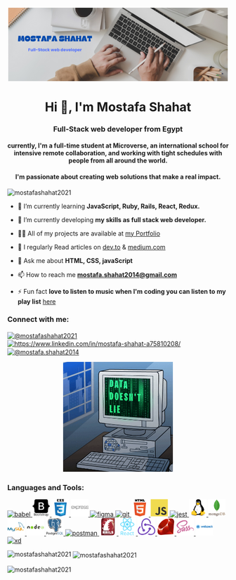 <p align="center">
  <img src="./img/MOSTAFA SHAHT.png" alt="mostafashahat2021 baner" width="500" />
</p>
<h1 align="center">Hi 👋, I'm Mostafa Shahat</h1>
<h3 align="center">Full-Stack web developer from Egypt</h3>
<h4 align="center">currently, I'm a full-time student at Microverse, an international school for intensive remote collaboration, and working with tight schedules with people from all around the world.</h4>
<h4 align="center">I'm passionate about creating web solutions that make a real impact.</h4>

<p align="left"> <img src="https://komarev.com/ghpvc/?username=mostafashahat2021&label=Profile%20views&color=0e75b6&style=flat" alt="mostafashahat2021" /> </p>

- 🌱 I’m currently learning **JavaScript, Ruby, Rails, React, Redux.**

- 🔭 I’m currently developing **my skills as full stack web developer.**

- 👨‍💻 All of my projects are available at [my Portfolio](https://mostafashahat2021.github.io/portfolio/)

- 📝 I regularly Read articles on [dev.to](https://dev.to/) & [medium.com](https://medium.com/)

- 💬 Ask me about **HTML, CSS, javaScript**

- 📫 How to reach me **mostafa.shahat2014@gmail.com**

- ⚡ Fun fact **love to listen to music when I'm coding you can listen to my play list** [here](https://www.youtube.com/playlist?list=PLTrmBF5l5Vo_ndnqW--g0PJMohML6mjEI)

<h3 align="left">Connect with me:</h3>
<p align="left">
<a href="https://dev.to/@mostafashahat2021" target="blank"><img align="center" src="https://raw.githubusercontent.com/rahuldkjain/github-profile-readme-generator/master/src/images/icons/Social/devto.svg" alt="@mostafashahat2021" height="30" width="40" /></a>
<a href="https://linkedin.com/in/https://www.linkedin.com/in/mostafa-shahat-a75810208/" target="blank"><img align="center" src="https://raw.githubusercontent.com/rahuldkjain/github-profile-readme-generator/master/src/images/icons/Social/linked-in-alt.svg" alt="https://www.linkedin.com/in/mostafa-shahat-a75810208/" height="30" width="40" /></a>
<a href="https://medium.com/@mostafa.shahat2014" target="blank"><img align="center" src="https://raw.githubusercontent.com/rahuldkjain/github-profile-readme-generator/master/src/images/icons/Social/medium.svg" alt="@mostafa.shahat2014" height="30" width="40" /></a>
</p>

<p align="center">
  <img src="./img/giphy.gif" alt="mostafashahat2021 baner" width="250" />
</p>

<h3 align="left">Languages and Tools:</h3>
<p align="left"> <a href="https://babeljs.io/" target="_blank" rel="noreferrer"> <img src="https://www.vectorlogo.zone/logos/babeljs/babeljs-icon.svg" alt="babel" width="40" height="40"/> </a> <a href="https://getbootstrap.com" target="_blank" rel="noreferrer"> <img src="https://raw.githubusercontent.com/devicons/devicon/master/icons/bootstrap/bootstrap-plain-wordmark.svg" alt="bootstrap" width="40" height="40"/> </a> <a href="https://www.w3schools.com/css/" target="_blank" rel="noreferrer"> <img src="https://raw.githubusercontent.com/devicons/devicon/master/icons/css3/css3-original-wordmark.svg" alt="css3" width="40" height="40"/> </a> <a href="https://expressjs.com" target="_blank" rel="noreferrer"> <img src="https://raw.githubusercontent.com/devicons/devicon/master/icons/express/express-original-wordmark.svg" alt="express" width="40" height="40"/> </a> <a href="https://www.figma.com/" target="_blank" rel="noreferrer"> <img src="https://www.vectorlogo.zone/logos/figma/figma-icon.svg" alt="figma" width="40" height="40"/> </a> <a href="https://git-scm.com/" target="_blank" rel="noreferrer"> <img src="https://www.vectorlogo.zone/logos/git-scm/git-scm-icon.svg" alt="git" width="40" height="40"/> </a> <a href="https://www.w3.org/html/" target="_blank" rel="noreferrer"> <img src="https://raw.githubusercontent.com/devicons/devicon/master/icons/html5/html5-original-wordmark.svg" alt="html5" width="40" height="40"/> </a> <a href="https://developer.mozilla.org/en-US/docs/Web/JavaScript" target="_blank" rel="noreferrer"> <img src="https://raw.githubusercontent.com/devicons/devicon/master/icons/javascript/javascript-original.svg" alt="javascript" width="40" height="40"/> </a> <a href="https://jestjs.io" target="_blank" rel="noreferrer"> <img src="https://www.vectorlogo.zone/logos/jestjsio/jestjsio-icon.svg" alt="jest" width="40" height="40"/> </a> <a href="https://www.linux.org/" target="_blank" rel="noreferrer"> <img src="https://raw.githubusercontent.com/devicons/devicon/master/icons/linux/linux-original.svg" alt="linux" width="40" height="40"/> </a> <a href="https://www.mongodb.com/" target="_blank" rel="noreferrer"> <img src="https://raw.githubusercontent.com/devicons/devicon/master/icons/mongodb/mongodb-original-wordmark.svg" alt="mongodb" width="40" height="40"/> </a> <a href="https://www.mysql.com/" target="_blank" rel="noreferrer"> <img src="https://raw.githubusercontent.com/devicons/devicon/master/icons/mysql/mysql-original-wordmark.svg" alt="mysql" width="40" height="40"/> </a> <a href="https://nodejs.org" target="_blank" rel="noreferrer"> <img src="https://raw.githubusercontent.com/devicons/devicon/master/icons/nodejs/nodejs-original-wordmark.svg" alt="nodejs" width="40" height="40"/> </a> <a href="https://www.postgresql.org" target="_blank" rel="noreferrer"> <img src="https://raw.githubusercontent.com/devicons/devicon/master/icons/postgresql/postgresql-original-wordmark.svg" alt="postgresql" width="40" height="40"/> </a> <a href="https://postman.com" target="_blank" rel="noreferrer"> <img src="https://www.vectorlogo.zone/logos/getpostman/getpostman-icon.svg" alt="postman" width="40" height="40"/> </a> <a href="https://rubyonrails.org" target="_blank" rel="noreferrer"> <img src="https://raw.githubusercontent.com/devicons/devicon/master/icons/rails/rails-original-wordmark.svg" alt="rails" width="40" height="40"/> </a> <a href="https://reactjs.org/" target="_blank" rel="noreferrer"> <img src="https://raw.githubusercontent.com/devicons/devicon/master/icons/react/react-original-wordmark.svg" alt="react" width="40" height="40"/> </a> <a href="https://redux.js.org" target="_blank" rel="noreferrer"> <img src="https://raw.githubusercontent.com/devicons/devicon/master/icons/redux/redux-original.svg" alt="redux" width="40" height="40"/> </a> <a href="https://www.ruby-lang.org/en/" target="_blank" rel="noreferrer"> <img src="https://raw.githubusercontent.com/devicons/devicon/master/icons/ruby/ruby-original.svg" alt="ruby" width="40" height="40"/> </a> <a href="https://sass-lang.com" target="_blank" rel="noreferrer"> <img src="https://raw.githubusercontent.com/devicons/devicon/master/icons/sass/sass-original.svg" alt="sass" width="40" height="40"/> </a> <a href="https://webpack.js.org" target="_blank" rel="noreferrer"> <img src="https://raw.githubusercontent.com/devicons/devicon/d00d0969292a6569d45b06d3f350f463a0107b0d/icons/webpack/webpack-original-wordmark.svg" alt="webpack" width="40" height="40"/> </a> <a href="https://www.adobe.com/products/xd.html" target="_blank" rel="noreferrer"> <img src="https://cdn.worldvectorlogo.com/logos/adobe-xd.svg" alt="xd" width="40" height="40"/> </a> </p>

<p><img align="left" src="https://github-readme-stats.vercel.app/api/top-langs?username=mostafashahat2021&show_icons=true&locale=en&layout=compact" alt="mostafashahat2021" /></p>

<p>&nbsp;<img align="center" src="https://github-readme-stats.vercel.app/api?username=mostafashahat2021&show_icons=true&locale=en" alt="mostafashahat2021" /></p>

<p><img align="center" src="https://github-readme-streak-stats.herokuapp.com/?user=mostafashahat2021&" alt="mostafashahat2021" /></p>

